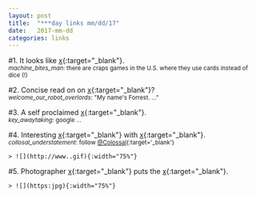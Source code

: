 ```yaml
---
layout: post
title:  "***day links mm/dd/17"
date:   2017-mm-dd
categories: links
---
```


#1. It looks like [x](http){:target="_blank"}.  
<small>_machine_bites_man_: there are craps games in the U.S. where they use cards instead of dice (!)</small>

#2. Concise read on on [x](http){:target="_blank"}?  
<small>_welcome_our_robot_overlords_: "My name's Forrest. ..."</small>

#3. A self proclaimed [x](https){:target="_blank"}.  
<small>_key_awaytaking_: google ...</small>

#4. Interesting [x](http){:target="_blank"} with [x](http){:target="_blank"}.  
<small>_collosal_understatement_: follow [@Colossal](https://twitter.com/Colossal){:target='_blank'}</small>  

	> ![](http://www..gif){:width="75%"}

#5. Photographer [x](http){:target="_blank"} puts the [x](http){:target="_blank"}.  

	> ![](https:jpg){:width="75%"}